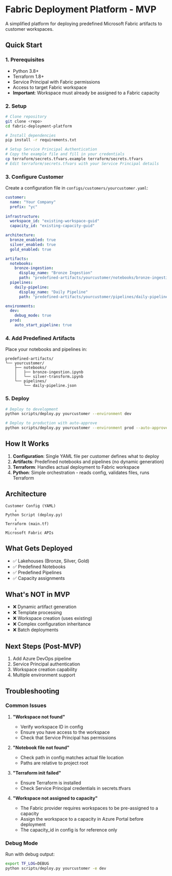 # Fabric Deployment Platform - MVP

A simplified platform for deploying predefined Microsoft Fabric artifacts to customer workspaces.

## Quick Start

### 1. Prerequisites

- Python 3.8+
- Terraform 1.8+
- Service Principal with Fabric permissions
- Access to target Fabric workspace
- **Important**: Workspace must already be assigned to a Fabric capacity

### 2. Setup

```bash
# Clone repository
git clone <repo>
cd fabric-deployment-platform

# Install dependencies
pip install -r requirements.txt

# Setup Service Principal Authentication
# Copy the example file and fill in your credentials
cp terraform/secrets.tfvars.example terraform/secrets.tfvars
# Edit terraform/secrets.tfvars with your Service Principal details
```

### 3. Configure Customer

Create a configuration file in `configs/customers/yourcustomer.yaml`:

```yaml
customer:
  name: "Your Company"
  prefix: "yc"
  
infrastructure:
  workspace_id: "existing-workspace-guid"
  capacity_id: "existing-capacity-guid"

architecture:
  bronze_enabled: true
  silver_enabled: true
  gold_enabled: true

artifacts:
  notebooks:
    bronze-ingestion:
      display_name: "Bronze Ingestion"
      path: "predefined-artifacts/yourcustomer/notebooks/bronze-ingestion.ipynb"
  pipelines:
    daily-pipeline:
      display_name: "Daily Pipeline"
      path: "predefined-artifacts/yourcustomer/pipelines/daily-pipeline.json"

environments:
  dev:
    debug_mode: true
  prod:
    auto_start_pipeline: true
```

### 4. Add Predefined Artifacts

Place your notebooks and pipelines in:
```
predefined-artifacts/
└── yourcustomer/
    ├── notebooks/
    │   ├── bronze-ingestion.ipynb
    │   └── silver-transform.ipynb
    └── pipelines/
        └── daily-pipeline.json
```

### 5. Deploy

```bash
# Deploy to development
python scripts/deploy.py yourcustomer --environment dev

# Deploy to production with auto-approve
python scripts/deploy.py yourcustomer --environment prod --auto-approve
```

## How It Works

1. **Configuration**: Single YAML file per customer defines what to deploy
2. **Artifacts**: Predefined notebooks and pipelines (no dynamic generation)
3. **Terraform**: Handles actual deployment to Fabric workspace
4. **Python**: Simple orchestration - reads config, validates files, runs Terraform

## Architecture

```
Customer Config (YAML)
    ↓
Python Script (deploy.py)
    ↓
Terraform (main.tf)
    ↓
Microsoft Fabric APIs
```

## What Gets Deployed

- ✅ Lakehouses (Bronze, Silver, Gold)
- ✅ Predefined Notebooks
- ✅ Predefined Pipelines
- ✅ Capacity assignments

## What's NOT in MVP

- ❌ Dynamic artifact generation
- ❌ Template processing
- ❌ Workspace creation (uses existing)
- ❌ Complex configuration inheritance
- ❌ Batch deployments

## Next Steps (Post-MVP)

1. Add Azure DevOps pipeline
2. Service Principal authentication
3. Workspace creation capability
4. Multiple environment support

## Troubleshooting

### Common Issues

1. **"Workspace not found"**
   - Verify workspace ID in config
   - Ensure you have access to the workspace
   - Check that Service Principal has permissions

2. **"Notebook file not found"**
   - Check path in config matches actual file location
   - Paths are relative to project root

3. **"Terraform init failed"**
   - Ensure Terraform is installed
   - Check Service Principal credentials in secrets.tfvars

4. **"Workspace not assigned to capacity"**
   - The Fabric provider requires workspaces to be pre-assigned to a capacity
   - Assign the workspace to a capacity in Azure Portal before deployment
   - The capacity_id in config is for reference only

### Debug Mode

Run with debug output:
```bash
export TF_LOG=DEBUG
python scripts/deploy.py yourcustomer -e dev
```